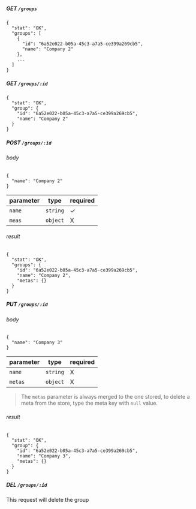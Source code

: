 ##### GET `/groups`

    {
      "stat": "OK",
      "groups": [
        {
          "id": "6a52e022-b05a-45c3-a7a5-ce399a269cb5",
          "name": "Company 2"
        },
        ...
      ]
    }
    
    
##### GET `/groups/:id`

    {
      "stat": "OK",
      "group": {
        "id": "6a52e022-b05a-45c3-a7a5-ce399a269cb5",
        "name": "Company 2"
      }
    }
    
##### POST `/groups/:id`

###### body

    {
      "name": "Company 2"
    }
    
  parameter | type | required
  --------- | ---- | ---------
  `name` | `string` | ✓
  `meas` | `object` | X

###### result

    {
      "stat": "OK",
      "groups": {
        "id": "6a52e022-b05a-45c3-a7a5-ce399a269cb5",
        "name": "Company 2",
        "metas": {}
      }
    }

##### PUT `/groups/:id`

###### body

    {
      "name": "Company 3"
    }
    
  parameter | type | required
  --------- | ---- | ---------
  `name` | `string` | X
  `metas` | `object` | X
  
 > The `metas` parameter is always merged to the one stored, to delete a meta from the store, type the meta key with `null` value.

###### result

    {
      "stat": "OK",
      "group": {
        "id": "6a52e022-b05a-45c3-a7a5-ce399a269cb5",
        "name": "Company 3",
        "metas": {}
      }
    }
    
##### DEL `/groups/:id`

This request will delete the group
